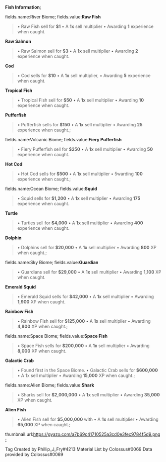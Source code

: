 ____Fish Information____;

fields.name:River Biome;
fields.value:____Raw Fish____
> • Raw Fish sell for __$1__
> • A __1x__ sell multiplier
> • Awarding __1__ experience when caught.

____Raw Salmon____
> • Raw Salmon sell for __$3__
> • A __1x__ sell multiplier
> • Awarding __2__ experience when caught.

____Cod____
> • Cod sells for __$10__
> • A __1x__ sell multiplier,
> • Awarding __5__ experience when caught.

____Tropical Fish____
> • Tropical Fish sell for __$50__
> • A __1x__ sell multiplier
> • Awarding __10__ experience when caught.

____Pufferfish____
> • Pufferfish sells for __$150__
> • A __1x__ sell multiplier
> • Awarding __25__ experience when caught.;

fields.name:Volcanic Biome;
fields.value:____Fiery Pufferfish____
> • Fiery Pufferfish sell for __$250__
> • A __1x__ sell multiplier
> • Awarding __50__ experience when caught.

____Hot Cod____
> • Hot Cod sells for __$500__
> • A __1x__ sell multiplier
> • 5warding __100__ experience when caught.;

fields.name:Ocean Biome;
fields.value:____Squid____
> • Squid sells for __$1,200__
> • A __1x__ sell multiplier
> • Awarding __175__ experience when caught.

____Turtle____
> • Turtles sell for __$4,000__
> • A __1x__ sell multiplier
> • Awarding __400__ experience when caught.

____Dolphin____
> • Dolphins sell for __$20,000__
> • A __1x__ sell multiplier
> • Awarding __800__ XP when caught.;

fields.name:Sky Biome;
fields.value:____Guardian____
> • Guardians sell for __$29,000__
> • A __1x__ sell multiplier
> • Awarding __1,100__ XP when caught.

____Emerald Squid____
> • Emerald Squid sells for __$42,000__
> • A __1x__ sell multiplier
> • Awarding __1,900__ XP when caught.

____Rainbow Fish____
> • Rainbow Fish sell for __$125,000__
> • A __1x__ sell multiplier
> • Awarding __4,800__ XP when caught.;

fields.name:Space Biome;
fields.value:____Space Fish____
> • Space Fish sells for __$200,000__
> • A __1x__ sell multiplier
> • Awarding ____8,000____ XP when caught.

____Galactic Crab____
> • Found first in the Space Biome.
> • Galactic Crab sells for __$600,000__
> • A  1x sell multiplier
> • Awarding __15,000__ XP when caught.;

fields.name:Alien Biome;
fields.value:____Shark____
> • Sharks sell for __$2,000,000__
> • A __1x__ sell multiplier
> • Awarding __35,000__ XP when caught.

____Alien Fish____
> • Alien Fish sell for __$5,000,000__ with
> • A __1x__ sell multiplier
> • Awarding __65,000__ XP when caught.;

  thumbnail.url:<https://gyazo.com/a7b69c41710525a3cd0e3fec9784f5d9.png;>

  Tag Created by Phillip_J_Fry#4213
  Material List by Colossus#0069
    Data provided by Colossus#0069
